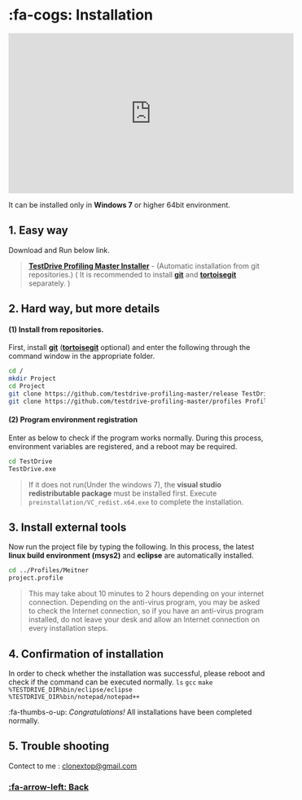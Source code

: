 # :fa-cogs: Installation

<iframe width="560" height="315" src="https://www.youtube.com/embed/hWhtecGd4l4" frameborder="0" allow="accelerometer; autoplay; encrypted-media; gyroscope; picture-in-picture" allowfullscreen></iframe>

It can be installed only in **Windows 7** or higher 64bit environment.

## 1. Easy way
Download and Run below link.
> **[TestDrive Profiling Master Installer](../download/TestDrive_Profiling_Master.exe)** - (Automatic installation from git repositories.)
>( It is recommended to install **[git](https://git-scm.com/downloads)** and **[tortoisegit](https://tortoisegit.org/download/)** separately. )
 

## 2. Hard way, but more details

#### (1) Install from repositories.
First, install **[git](https://git-scm.com/downloads)** (**[tortoisegit](https://tortoisegit.org/download/)** optional) and enter the following through the command window in the appropriate folder.

```sh
cd /
mkdir Project
cd Project
git clone https://github.com/testdrive-profiling-master/release TestDrive
git clone https://github.com/testdrive-profiling-master/profiles Profiles
```

#### (2) Program environment registration
Enter as below to check if the program works normally.
During this process, environment variables are registered, and a reboot may be required.

```sh
cd TestDrive
TestDrive.exe
```
> If it does not run(Under the windows 7), the **visual studio redistributable package** must be installed first.
Execute `preinstallation/VC_redist.x64.exe` to complete the installation.

## 3. Install external tools
Now run the project file by typing the following.
In this process, the latest **linux build environment (msys2)** and **eclipse** are automatically installed.

``` sh
cd ../Profiles/Meitner
project.profile
```
> This may take about 10 minutes to 2 hours depending on your internet connection.
Depending on the anti-virus program, you may be asked to check the Internet connection, so if you have an anti-virus program installed, do not leave your desk and allow an Internet connection on every installation steps.

## 4. Confirmation of installation
In order to check whether the installation was successful, please reboot and check if the command can be executed normally.
`ls`
`gcc`
`make`
`%TESTDRIVE_DIR%bin/eclipse/eclipse`
`%TESTDRIVE_DIR%bin/notepad/notepad++`

:fa-thumbs-o-up: *Congratulations!*  All installations have been completed normally.

## 5. Trouble shooting
Contect to me : clonextop@gmail.com
### [:fa-arrow-left: Back](?top.md)
